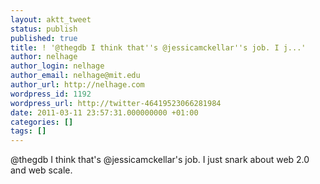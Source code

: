 ```yaml
---
layout: aktt_tweet
status: publish
published: true
title: ! '@thegdb I think that''s @jessicamckellar''s job. I j...'
author: nelhage
author_login: nelhage
author_email: nelhage@mit.edu
author_url: http://nelhage.com
wordpress_id: 1192
wordpress_url: http://twitter-46419523066281984
date: 2011-03-11 23:57:31.000000000 +01:00
categories: []
tags: []
---
```

@thegdb I think that's @jessicamckellar's job. I just snark about web 2.0 and web scale.
